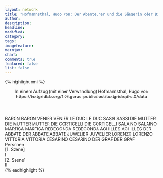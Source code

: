 ```yaml
---
layout: network
title: "Hofmannsthal, Hugo von: Der Abenteurer und die Sängerin oder Die Geschenke des Lebens (1899)"
author:
description:
headline:
modified:
category:
tags:
imagefeature: 
mathjax: 
chart: 
comments: true
featured: false
list: false
---
```

{% highlight xml %}
<?xml-model href="https://raw.githubusercontent.com/DLiNa/project/master/rules/lina.rnc"?><?xml-model href="https://raw.githubusercontent.com/DLiNa/project/master/rules/lina.sch"?>
<play xmlns="http://lina.digital">
  <header>
    <title>Der Abenteurer und die Sängerin oder Die Geschenke des Lebens</title>
    <subtitle>In einem Aufzug (mit einer Verwandlung)</subtitle>
    <genretitle/>
    <author>Hofmannsthal, Hugo von</author>
    <date when="1898" type="written"/>
  	<date when="1899" type="print"/>
  	<date when="1899" type="premiere"/>
  	<source>https://textgridlab.org/1.0/tgcrud-public/rest/textgrid:qdks.0/data</source>
  </header>
  <personae>
    <character>
      <name>BARON</name>
      <alias xml:id="baron">
        <name>BARON</name>
      </alias>
    </character>
    <character>
      <name>VENIER</name>
      <alias xml:id="venier">
        <name>VENIER</name>
      </alias>
    </character>
    <character>
      <name>LE DUC</name>
      <alias xml:id="le_duc">
        <name>LE DUC</name>
      </alias>
    </character>
    <character>
      <name>SASSI</name>
      <alias xml:id="sassi">
        <name>SASSI</name>
      </alias>
    </character>
    <character>
      <name>DIE MUTTER</name>
      <alias xml:id="die_mutter">
        <name>DIE MUTTER</name>
      </alias>
    	<alias xml:id="mutter">
    		<name>MUTTER</name>
    	</alias>
    </character>
    <character>
      <name>DIE CORTICELLI</name>
      <alias xml:id="die_corticelli">
        <name>DIE CORTICELLI</name>
      </alias>
    </character>
    <character>
      <name>SALAINO</name>
      <alias xml:id="salaino">
        <name>SALAINO</name>
      </alias>
    </character>
    <character>
      <name>MARFISA</name>
      <alias xml:id="marfisa">
        <name>MARFISA</name>
      </alias>
    </character>
    <character>
      <name>REDEGONDA</name>
      <alias xml:id="redegonda">
        <name>REDEGONDA</name>
      </alias>
    </character>
    <character>
      <name>ACHILLES</name>
      <alias xml:id="achilles">
        <name>ACHILLES</name>
      </alias>
    </character>
    <character>
      <name>DER ABBATE</name>
      <alias xml:id="der_abbate">
        <name>DER ABBATE</name>
      </alias>
    	<alias xml:id="abbate">
    		<name>ABBATE</name>
    	</alias>
    </character>
    <character>
      <name>JUWELIER</name>
      <alias xml:id="juwelier">
        <name>JUWELIER</name>
      </alias>
    </character>
    <character>
      <name>LORENZO</name>
      <alias xml:id="lorenzo">
        <name>LORENZO</name>
      </alias>
    </character>
    <character>
      <name>VITTORIA</name>
      <alias xml:id="vittoria">
        <name>VITTORIA</name>
      </alias>
    </character>
    <character>
      <name>CESARINO</name>
      <alias xml:id="cesarino">
        <name>CESARINO</name>
      </alias>
    </character>
    <character>
      <name>DER GRAF</name>
      <alias xml:id="der_graf">
        <name>DER GRAF</name>
      </alias>
    </character>
  </personae>
  <text>
    <div>
      <head>Personen</head>
    </div>
    <div>
      <head>[1. Szene]</head>
      <div>
        <head>I</head>
        <sp who="#baron">
          <amount n="160" unit="speech_acts"/>
          <amount n="4199" unit="words"/>
          <amount n="530" unit="lines"/>
          <amount n="22670" unit="chars"/>
        </sp>
        <sp who="#venier">
          <amount n="48" unit="speech_acts"/>
          <amount n="892" unit="words"/>
          <amount n="65" unit="lines"/>
          <amount n="4968" unit="chars"/>
        </sp>
        <sp who="#le_duc">
          <amount n="24" unit="speech_acts"/>
          <amount n="265" unit="words"/>
          <amount n="36" unit="lines"/>
          <amount n="1504" unit="chars"/>
        </sp>
        <sp who="#sassi">
          <amount n="12" unit="speech_acts"/>
          <amount n="106" unit="words"/>
          <amount n="23" unit="lines"/>
          <amount n="643" unit="chars"/>
        </sp>
        <sp who="#die_mutter">
          <amount n="3" unit="speech_acts"/>
          <amount n="48" unit="words"/>
          <amount n="7" unit="lines"/>
          <amount n="241" unit="chars"/>
        </sp>
        <sp who="#die_corticelli">
          <amount n="3" unit="speech_acts"/>
          <amount n="55" unit="words"/>
          <amount n="7" unit="lines"/>
          <amount n="271" unit="chars"/>
        </sp>
        <sp who="#salaino">
          <amount n="13" unit="speech_acts"/>
          <amount n="185" unit="words"/>
          <amount n="32" unit="lines"/>
          <amount n="985" unit="chars"/>
        </sp>
        <sp who="#marfisa">
          <amount n="22" unit="speech_acts"/>
          <amount n="234" unit="words"/>
          <amount n="38" unit="lines"/>
          <amount n="1135" unit="chars"/>
        </sp>
        <sp who="#mutter">
          <amount n="5" unit="speech_acts"/>
          <amount n="74" unit="words"/>
          <amount n="3" unit="lines"/>
          <amount n="429" unit="chars"/>
        </sp>
        <sp who="#redegonda">
          <amount n="31" unit="speech_acts"/>
          <amount n="506" unit="words"/>
          <amount n="75" unit="lines"/>
          <amount n="2577" unit="chars"/>
        </sp>
        <sp who="#achilles">
          <amount n="13" unit="speech_acts"/>
          <amount n="81" unit="words"/>
          <amount n="18" unit="lines"/>
          <amount n="433" unit="chars"/>
        </sp>
        <sp who="#der_abbate">
          <amount n="1" unit="speech_acts"/>
          <amount n="2" unit="words"/>
          <amount n="1" unit="lines"/>
          <amount n="13" unit="chars"/>
        </sp>
        <sp who="#abbate">
          <amount n="10" unit="speech_acts"/>
          <amount n="127" unit="words"/>
          <amount n="22" unit="lines"/>
          <amount n="683" unit="chars"/>
        </sp>
        <sp who="#juwelier">
          <amount n="3" unit="speech_acts"/>
          <amount n="72" unit="words"/>
          <amount n="3" unit="lines"/>
          <amount n="394" unit="chars"/>
        </sp>
        <sp who="#lorenzo">
          <amount n="11" unit="speech_acts"/>
          <amount n="178" unit="words"/>
          <amount n="32" unit="lines"/>
          <amount n="934" unit="chars"/>
        </sp>
        <sp who="#vittoria">
          <amount n="32" unit="speech_acts"/>
          <amount n="1199" unit="words"/>
          <amount n="179" unit="lines"/>
          <amount n="6350" unit="chars"/>
        </sp>
      </div>
    </div>
    <div>
      <head>[2. Szene]</head>
      <div>
        <head>II</head>
        <sp who="#lorenzo">
          <amount n="55" unit="speech_acts"/>
          <amount n="1417" unit="words"/>
          <amount n="154" unit="lines"/>
          <amount n="7354" unit="chars"/>
        </sp>
        <sp who="#cesarino">
          <amount n="39" unit="speech_acts"/>
          <amount n="942" unit="words"/>
          <amount n="134" unit="lines"/>
          <amount n="4775" unit="chars"/>
        </sp>
        <sp who="#vittoria">
          <amount n="102" unit="speech_acts"/>
          <amount n="3229" unit="words"/>
          <amount n="429" unit="lines"/>
          <amount n="16566" unit="chars"/>
        </sp>
        <sp who="#marfisa">
          <amount n="4" unit="speech_acts"/>
          <amount n="58" unit="words"/>
          <amount n="9" unit="lines"/>
          <amount n="278" unit="chars"/>
        </sp>
        <sp who="#der_abbate">
          <amount n="1" unit="speech_acts"/>
          <amount n="27" unit="words"/>
          <amount n="3" unit="lines"/>
          <amount n="129" unit="chars"/>
        </sp>
        <sp who="#abbate">
          <amount n="1" unit="speech_acts"/>
          <amount n="4" unit="words"/>
          <amount n="1" unit="lines"/>
          <amount n="21" unit="chars"/>
        </sp>
        <sp who="#redegonda">
          <amount n="4" unit="speech_acts"/>
          <amount n="38" unit="words"/>
          <amount n="6" unit="lines"/>
          <amount n="189" unit="chars"/>
        </sp>
        <sp who="#der_graf">
          <amount n="5" unit="speech_acts"/>
          <amount n="73" unit="words"/>
          <amount n="11" unit="lines"/>
          <amount n="351" unit="chars"/>
        </sp>
        <sp who="#baron">
          <amount n="43" unit="speech_acts"/>
          <amount n="850" unit="words"/>
          <amount n="133" unit="lines"/>
          <amount n="4510" unit="chars"/>
        </sp>
        <sp who="#salaino">
          <amount n="1" unit="speech_acts"/>
          <amount n="1" unit="words"/>
          <amount n="1" unit="lines"/>
          <amount n="8" unit="chars"/>
        </sp>
      </div>
    </div>
  </text>
</play>
{% endhighlight %}
